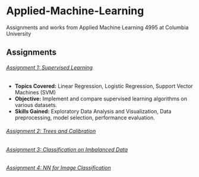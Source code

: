 # Applied-Machine-Learning
Assignments and works from Applied Machine Learning 4995 at Columbia University

## Assignments

###### [Assignment 1: Supervised Learning](Assignment1)
- **Topics Covered:** Linear Regression, Logistic Regression, Support Vector Machines (SVM)
- **Objective:** Implement and compare supervised learning algorithms on various datasets.
- **Skills Gained:** Exploratory Data Analysis and Visualization, Data preprocessing, model selection, performance evaluation.

###### [Assignment 2: Trees and Calibration](Assignment2)
###### [Assignment 3: Classification on Imbalanced Data](Assignment3)
###### [Assignment 4: NN for Image Classification](Assignment4)
